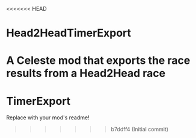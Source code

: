 <<<<<<< HEAD
# Head2HeadTimerExport
A Celeste mod that exports the race results from a Head2Head race
=======
# TimerExport
Replace with your mod's readme!
>>>>>>> b7ddff4 (Initial commit)
